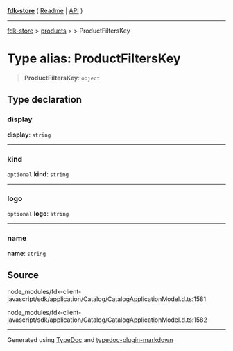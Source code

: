 [**fdk-store**](../../../README.md) ( [Readme](../../../README.md) \| [API](../../../API.md) )

---

[fdk-store](../../../API.md) > [products](../../README.md) > [<internal>](../README.md) > ProductFiltersKey

# Type alias: ProductFiltersKey

> **ProductFiltersKey**: `object`

## Type declaration

### display

**display**: `string`

---

### kind

`optional` **kind**: `string`

---

### logo

`optional` **logo**: `string`

---

### name

**name**: `string`

## Source

node_modules/fdk-client-javascript/sdk/application/Catalog/CatalogApplicationModel.d.ts:1581

node_modules/fdk-client-javascript/sdk/application/Catalog/CatalogApplicationModel.d.ts:1582

---

Generated using [TypeDoc](https://typedoc.org/) and [typedoc-plugin-markdown](https://www.npmjs.com/package/typedoc-plugin-markdown)

